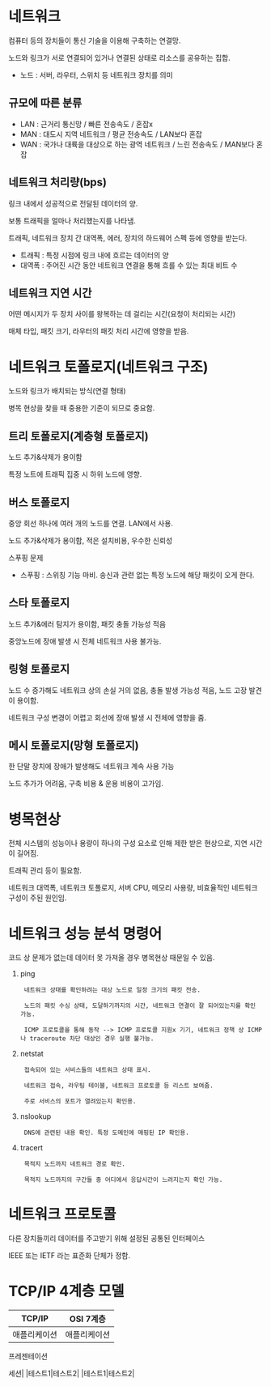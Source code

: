 # 네트워크

컴퓨터 등의 장치들이 통신 기술을 이용해 구축하는 연결망.

노드와 링크가 서로 연결되어 있거나 연결된 상태로 리소스를 공유하는 집합.

* 노드 : 서버, 라우터, 스위치 등 네트워크 장치를 의미

## 규모에 따른 분류
* LAN : 근거리 통신망 / 빠른 전송속도 / 혼잡x
* MAN : 대도시 지역 네트워크 / 평균 전송속도 / LAN보다 혼잡
* WAN : 국가나 대륙을 대상으로 하는 광역 네트워크 / 느린 전송속도 / MAN보다 혼잡

## 네트워크 처리량(bps)

링크 내에서 성공적으로 전달된 데이터의 양.

보통 트래픽을 얼마나 처리했는지를 나타냄.

트래픽, 네트워크 장치 간 대역폭, 에러, 장치의 하드웨어 스펙 등에 영향을 받는다.

* 트래픽 : 특정 시점에 링크 내에 흐르는 데이터의 양
* 대역폭 : 주어진 시간 동안 네트워크 연결을 통해 흐를 수 있는 최대 비트 수

## 네트워크 지연 시간

어떤 메시지가 두 장치 사이를 왕복하는 데 걸리는 시간(요청이 처리되는 시간)

매체 타입, 패킷 크기, 라우터의 패킷 처리 시간에 영향을 받음.

# 네트워크 토폴로지(네트워크 구조)
노드와 링크가 배치되는 방식(연결 형태)

병목 현상을 찾을 때 중용한 기준이 되므로 중요함.

## 트리 토폴로지(계층형 토폴로지)
노드 추가&삭제가 용이함

특정 노트에 트래픽 집중 시 하위 노드에 영향.

## 버스 토폴로지
중앙 회선 하나에 여러 개의 노드를 연결. LAN에서 사용.

노드 추가&삭제가 용이함, 적은 설치비용, 우수한 신뢰성

스푸핑 문제
* 스푸핑 : 스위칭 기능 마비. 송신과 관련 없는 특정 노드에 해당 패킷이 오게 한다.

## 스타 토폴로지
노드 추가&에러 탐지가 용이함, 패킷 충돌 가능성 적음

중앙노드에 장애 발생 시 전체 네트워크 사용 불가능.

## 링형 토폴로지
노드 수 증가해도 네트워크 상의 손실 거의 없음, 충돌 발생 가능성 적음, 노드 고장 발견이 용이함.

네트워크 구성 변경이 어렵고 회선에 장애 발생 시 전체에 영향을 줌.

## 메시 토폴로지(망형 토폴로지)
한 단말 장치에 장애가 발생해도 네트워크 계속 사용 가능

노드 추가가 어려움, 구축 비용 & 운용 비용이 고가임.

# 병목현상
전체 시스템의 성능이나 용량이 하나의 구성 요소로 인해 제한 받은 현상으로, 지연 시간이 길어짐.

트래픽 관리 등이 필요함.

네트워크 대역폭, 네트워크 토폴로지, 서버 CPU, 메모리 사용량, 비효율적인 네트워크 구성이 주된 원인임.

# 네트워크 성능 분석 명령어
코드 상 문제가 없는데 데이터 못 가져올 경우 병목현상 때문일 수 있음.

1) ping

        네트워크 상태를 확인하려는 대상 노드로 일정 크기의 패킷 전송.

        노드의 패킷 수싱 상태, 도달하기까지의 시간, 네트워크 연결이 잘 되어있는지를 확인 가능.

        ICMP 프로토콜을 통해 동작 --> ICMP 프로토콜 지원x 기기, 네트워크 정책 상 ICMP나 traceroute 차단 대상인 경우 실행 불가능.
2) netstat

        접속되어 있는 서비스들의 네트워크 상태 표시.

        네트워크 접속, 라우팅 테이블, 네트워크 프로토콜 등 리스트 보여줌.

        주로 서비스의 포트가 열려있는지 확인용.
3) nslookup

        DNS에 관련된 내용 확인. 특정 도메인에 매핑된 IP 확인용.
   
5) tracert

        목적지 노드까지 네트워크 경로 확인.

        목적지 노드까지의 구간들 중 어디에서 응답시간이 느려지는지 확인 가능.

# 네트워크 프로토콜
다른 장치들끼리 데이터를 주고받기 위해 설정된 공통된 인터페이스

IEEE 또는 IETF 라는 표준화 단체가 정함.

# TCP/IP 4계층 모델
|TCP/IP|OSI 7계층|
|------|------|
|애플리케이션|애플리케이션

프레젠테이션

세션|
|테스트1|테스트2|
|테스트1|테스트2|
